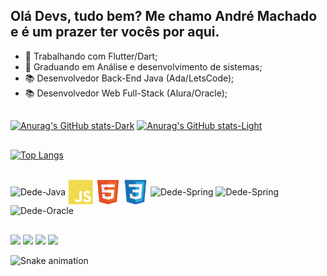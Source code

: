 ## Olá Devs, tudo bem? Me chamo André Machado e é um prazer ter vocês por aqui.

- 🔭 Trabalhando com Flutter/Dart;
- 🌱 Graduando em Análise e desenvolvimento de sistemas;
- 📚 Desenvolvedor Back-End Java (Ada/LetsCode);
- 📚 Desenvolvedor Web Full-Stack (Alura/Oracle);

##


[![Anurag's GitHub stats-Dark](https://github-readme-stats.vercel.app/api?username=andreacmdev&show_icons=true&theme=dark#gh-dark-mode-only)](https://github.com/andreacmdev/github-readme-stats#gh-dark-mode-only)
[![Anurag's GitHub stats-Light](https://github-readme-stats.vercel.app/api?username=andreacmdev&show_icons=true&theme=default#gh-light-mode-only)](https://github.com/andreacmdev/github-readme-stats#gh-light-mode-only)

##
[![Top Langs](https://github-readme-stats.vercel.app/api/top-langs/?username=andreacmdev&layout=compact&show_icons=true&theme=dark)](https://github.com/andreacmdev/github-readme-stats)

<div style="display: inline_block"><br>
  <img align="center" alt="Dede-Java" height="40" width="40" src="https://cdn.jsdelivr.net/gh/devicons/devicon/icons/java/java-original.svg">
  <img align="center" alt="Dede-Js" height="40" width="40" src="https://raw.githubusercontent.com/devicons/devicon/master/icons/javascript/javascript-plain.svg">
  <img align="center" alt="Dede-HTML" height="40" width="40" src="https://raw.githubusercontent.com/devicons/devicon/master/icons/html5/html5-original.svg">
  <img align="center" alt="Dede-CSS" height="40" width="40" src="https://raw.githubusercontent.com/devicons/devicon/master/icons/css3/css3-original.svg">
  <img align="center" alt="Dede-Spring" height="40" width="40" src="https://cdn.jsdelivr.net/gh/devicons/devicon/icons/spring/spring-original.svg">
  <img align="center" alt="Dede-Spring" height="40" width="40" src="https://cdn.jsdelivr.net/gh/devicons/devicon/icons/mysql/mysql-original-wordmark.svg">
  <img align="center" alt="Dede-Oracle" height="40" width="40" src="https://cdn.jsdelivr.net/gh/devicons/devicon/icons/oracle/oracle-original.svg">
  </div>
  
  ##
  
  <div> 
  <a href="https://instagram.com/andre_acm" target="_blank"><img src="https://img.shields.io/badge/-Instagram-%23E4405F?style=for-the-badge&logo=instagram&logoColor=white" target="_blank"></a>
 <a href="https://discord.com/channels/@me" target="_blank"><img src="https://img.shields.io/badge/Discord-7289DA?style=for-the-badge&logo=discord&logoColor=white" target="_blank"></a> 
  <a href = "mailto:mmachadoacm@gmail.com"><img src="https://img.shields.io/badge/Gmail-D14836?style=for-the-badge&logo=gmail&logoColor=white" target="_blank"></a>
  <a href="https://www.linkedin.com/in/andre-machado-668101233/" target="_blank"><img src="https://img.shields.io/badge/-LinkedIn-%230077B5?style=for-the-badge&logo=linkedin&logoColor=white" target="_blank"></a> 
</div>  

![Snake animation](https://github.com/andreacmdev/andreacmdev/blob/output/github-contribution-grid-snake.svg)
